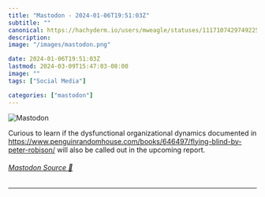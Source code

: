 ```yaml
---
title: "Mastodon - 2024-01-06T19:51:03Z"
subtitle: ""
canonical: https://hachyderm.io/users/mweagle/statuses/111710742974922587
description:
image: "/images/mastodon.png"

date: 2024-01-06T19:51:03Z
lastmod: 2024-03-09T15:47:03-08:00
image: ""
tags: ["Social Media"]

categories: ["mastodon"]
---
```

![Mastodon](/images/mastodon.png)

<p>Curious to learn if the dysfunctional organizational dynamics documented in <a href="https://www.penguinrandomhouse.com/books/646497/flying-blind-by-peter-robison/" target="_blank" rel="nofollow noopener noreferrer" translate="no"><span class="invisible">https://www.</span><span class="ellipsis">penguinrandomhouse.com/books/6</span><span class="invisible">46497/flying-blind-by-peter-robison/</span></a> will also be called out in the upcoming report.</p>


###### [Mastodon Source 🐘](https://hachyderm.io/@mweagle/111710742974922587)

___
